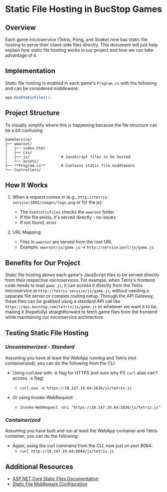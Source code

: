  # Static File Hosting in BucStop Games

## Overview
Each game microservice (Tetris, Pong, and Snake) now has static file hosting to serve their client-side files directly. This document will just help explain how static file hosting works in our project and how we can take advantage of it.

## Implementation
Static file hosting is enabled in each game's `Program.cs` with the following and can be considered *middleware*:
```csharp
app.UseStaticFiles();
```

## Project Structure
To visually simplify where this is happening because the file structure can be a bit confusing:
```
GameService/
├── wwwroot/              
│   ├── index.html       
│   ├── css/             
│   ├── js/              # JavaScript files to be hosted
│   └── assets/          
├── **Program.cs**       # Contains static file middleware
└── Controllers/
```

## How It Works
1. When a request comes in (e.g., `http://tetris-service:5001/images/logo.png` or for the js):
   - The `UseStaticFiles` checks the `wwwroot` folder
   - If the file exists, it's served directly - no issues
   - If not found, error

2. URL Mapping:
   - Files in `wwwroot` are served from the root URL
   - Example: `wwwroot/js/game.js` → `http://service:port/js/game.js`

## Benefits for Our Project
Static file hosting allows each game's JavaScript files to be served directly from their respective microservices. For example, when Tetris's frontend code needs to load `game.js`, it can access it directly from the Tetris microservice at `http://tetris-service/js/game.js`, without needing a separate file server or complex routing setup. Through the API Gateway, these files can be grabbed using a standard API call like `https://api.bucstop.com/tetris/js/game.js` or whatever we want it to be, making it (hopefully) straightforward to fetch game files from the frontend while maintaining our microservice architecture.

## Testing Static File Hosting

### *Uncontainerized - Standard*
Assuming you have at least the WebApp running and Tetris (not containerized), you can do the following from the CLI:
- Using curl.exe with -k flag for HTTPS (not sure why PS `curl` alias can't access `-k` flag)
   - `curl.exe -k https://10.147.19.64:2626/js/tetris.js`

- Or using Invoke-WebRequest
   - `Invoke-WebRequest -Uri "https://10.147.19.64:2626/js/tetris.js"`

### *Containerized*
Assuming you have built and run at least the WebApp container and Tetris container, you can do the following:

- Again, using the curl command from the CLI, now just on port 8084:
   - `curl http://10.147.19.64:8084/js/tetris.js `



## Additional Resources
- [ASP.NET Core Static Files Documentation](https://docs.microsoft.com/en-us/aspnet/core/fundamentals/static-files)
- [Static File Middleware Configuration](https://docs.microsoft.com/en-us/aspnet/core/fundamentals/static-files#serve-files-outside-of-web-root)
